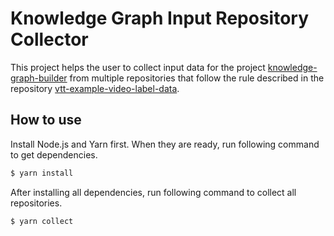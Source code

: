 # Knowledge Graph Input Repository Collector

This project helps the user to collect input data for the project [knowledge-graph-builder](https://github.com/uilab-vtt/knowledge-graph-builder) from multiple repositories that follow the rule described in the repository [vtt-example-video-label-data](https://github.com/uilab-vtt/vtt-example-video-label-data).

## How to use

Install Node.js and Yarn first. When they are ready, run following command to get dependencies.

```bash
$ yarn install
```

After installing all dependencies, run following command to collect all repositories.

```bash
$ yarn collect
```
